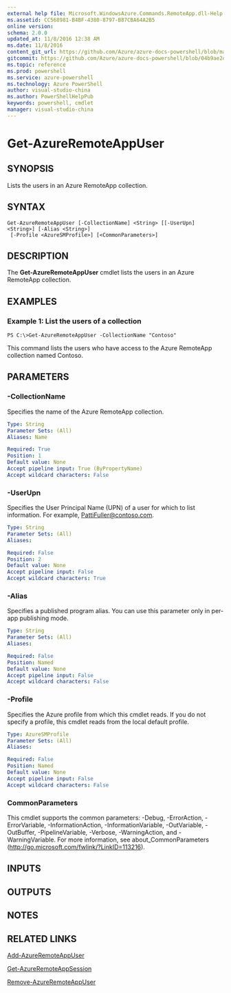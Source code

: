```yaml
---
external help file: Microsoft.WindowsAzure.Commands.RemoteApp.dll-Help.xml
ms.assetid: CC568981-B4BF-4380-8797-B87CBA64A2B5
online version: 
schema: 2.0.0
updated_at: 11/8/2016 12:38 AM
ms.date: 11/8/2016
content_git_url: https://github.com/Azure/azure-docs-powershell/blob/master/azureps-cmdlets-docs/ServiceManagement/Azure.RemoteApp/v3.1.0/Get-AzureRemoteAppUser.md
gitcommit: https://github.com/Azure/azure-docs-powershell/blob/04b9ae2d1c44a3ada330f570237886794cede893/azureps-cmdlets-docs/ServiceManagement/Azure.RemoteApp/v3.1.0/Get-AzureRemoteAppUser.md
ms.topic: reference
ms.prod: powershell
ms.service: azure-powershell
ms.technology: Azure PowerShell
author: visual-studio-china
ms.author: PowerShellHelpPub
keywords: powershell, cmdlet
manager: visual-studio-china
---
```


# Get-AzureRemoteAppUser

## SYNOPSIS
Lists the users in an Azure RemoteApp collection.

## SYNTAX

```
Get-AzureRemoteAppUser [-CollectionName] <String> [[-UserUpn] <String>] [-Alias <String>]
 [-Profile <AzureSMProfile>] [<CommonParameters>]
```

## DESCRIPTION
The **Get-AzureRemoteAppUser** cmdlet lists the users in an Azure RemoteApp collection.

## EXAMPLES

### Example 1: List the users of a collection
```
PS C:\>Get-AzureRemoteAppUser -CollectionName "Contoso"
```

This command lists the users who have access to the Azure RemoteApp collection named Contoso.

## PARAMETERS

### -CollectionName
Specifies the name of the Azure RemoteApp collection.

```yaml
Type: String
Parameter Sets: (All)
Aliases: Name

Required: True
Position: 1
Default value: None
Accept pipeline input: True (ByPropertyName)
Accept wildcard characters: False
```

### -UserUpn
Specifies the User Principal Name (UPN) of a user for which to list information.
For example, PattiFuller@contoso.com.

```yaml
Type: String
Parameter Sets: (All)
Aliases: 

Required: False
Position: 2
Default value: None
Accept pipeline input: False
Accept wildcard characters: True
```

### -Alias
Specifies a published program alias.
You can use this parameter only in per-app publishing mode.

```yaml
Type: String
Parameter Sets: (All)
Aliases: 

Required: False
Position: Named
Default value: None
Accept pipeline input: False
Accept wildcard characters: False
```

### -Profile
Specifies the Azure profile from which this cmdlet reads.
If you do not specify a profile, this cmdlet reads from the local default profile.

```yaml
Type: AzureSMProfile
Parameter Sets: (All)
Aliases: 

Required: False
Position: Named
Default value: None
Accept pipeline input: False
Accept wildcard characters: False
```

### CommonParameters
This cmdlet supports the common parameters: -Debug, -ErrorAction, -ErrorVariable, -InformationAction, -InformationVariable, -OutVariable, -OutBuffer, -PipelineVariable, -Verbose, -WarningAction, and -WarningVariable. For more information, see about_CommonParameters (http://go.microsoft.com/fwlink/?LinkID=113216).

## INPUTS

## OUTPUTS

## NOTES

## RELATED LINKS

[Add-AzureRemoteAppUser](xref:ServiceManagement/Azure.RemoteApp/v3.1.0/Add-AzureRemoteAppUser.md)

[Get-AzureRemoteAppSession](xref:ServiceManagement/Azure.RemoteApp/v3.1.0/Get-AzureRemoteAppSession.md)

[Remove-AzureRemoteAppUser](xref:ServiceManagement/Azure.RemoteApp/v3.1.0/Remove-AzureRemoteAppUser.md)


